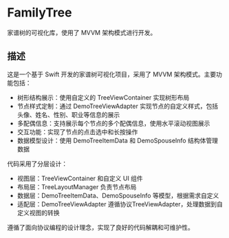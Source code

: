 # FamilyTree
家谱树的可视化库，使用了 MVVM 架构模式进行开发。

## 描述
  这是一个基于 Swift 开发的家谱树可视化项目，采用了 MVVM 架构模式。主要功能包括：

  - 树形结构展示：使用自定义的 TreeViewContainer 实现树形布局
  - 节点样式定制：通过 DemoTreeViewAdapter 实现节点的自定义样式，包括头像、姓名、性别、职业等信息的展示
  - 多配偶信息：支持展示每个节点的多个配偶信息，使用水平滚动视图展示
  - 交互功能：实现了节点的点击选中和长按操作
  - 数据模型设计：使用 DemoTreeItemData 和 DemoSpouseInfo 结构体管理数据
  
  代码采用了分层设计：
  - 视图层：TreeViewContainer 和自定义 UI 组件
  - 布局层：TreeLayoutManager 负责节点布局
  - 数据层：DemoTreeItemData、DemoSpouseInfo 等模型，根据需求自定义
  - 适配层：DemoTreeViewAdapter 遵循协议TreeViewAdapter，处理数据到自定义视图的转换
  
  遵循了面向协议编程的设计理念，实现了良好的代码解耦和可维护性。
